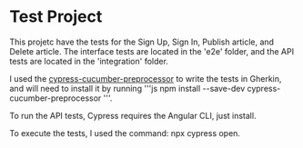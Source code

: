 # Test Project

This projetc have the tests for the Sign Up, Sign In, Publish article, and Delete article. The interface tests are located in the 'e2e' folder, and the API tests are located in the 'integration' folder.

I used the [cypress-cucumber-preprocessor](https://www.npmjs.com/package/cypress-cucumber-preprocessor#cypress-configuration) to write the tests in Gherkin, and will need to install it by running '''js npm install --save-dev cypress-cucumber-preprocessor '''.

To run the API tests, Cypress requires the Angular CLI, just install.

To execute the tests, I used the command: npx cypress open.
